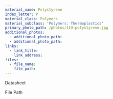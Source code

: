 ```yaml
---
material_name: Polystyrene
index_letter: P
material_class: Polymers
material_subclass: 'Polymers: Thermoplastics'
primary_photo_path: /photos/119-polystyrene.jpg
additional_photos:
  - additional_photo_path:
  - additional_photo_path:
links:
  - link_title:
    link_address:
files:
  - file_name:
    file_path:
---
```



Datasheet

File Path

